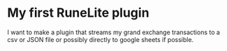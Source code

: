 # My first RuneLite plugin
I want to make a plugin that streams my grand exchange transactions to a csv or JSON file or possibly directly to
google sheets if possible.